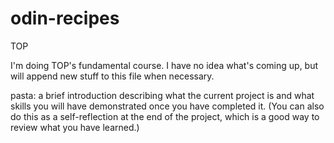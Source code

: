 # odin-recipes
TOP 


I'm doing TOP's fundamental course. I have no idea what's coming up, but will append new stuff to this file when necessary.

pasta: a brief introduction describing what the current project is and what skills you will have demonstrated once you have completed it. (You can also do this as a self-reflection at the end of the project, which is a good way to review what you have learned.)